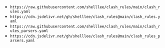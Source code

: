 - `https://raw.githubusercontent.com/shelllee/clash_rules/main/clash_rules.yaml`
- `https://cdn.jsdelivr.net/gh/shelllee/clash_rules@main/clash_rules.yaml`
- `https://raw.githubusercontent.com/shelllee/clash_rules/main/clash_rules_parsers.yaml`
- `https://cdn.jsdelivr.net/gh/shelllee/clash_rules@main/clash_rules_parsers.yaml`
